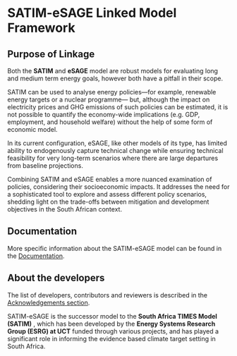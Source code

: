 # SATIM-eSAGE Linked Model Framework

## Purpose of Linkage

Both the **SATIM** and **eSAGE** model are robust models for evaluating long and medium term energy goals, however both have a pitfall in their scope.

SATIM can be used to analyse energy policies—for example, renewable energy targets or a nuclear
programme— but, although the impact on electricity prices and GHG emissions of such policies
can be estimated, it is not possible to quantify the economy-wide implications (e.g. GDP,
employment, and household welfare) without the help of some form of economic model.

In its current configuration, eSAGE, like other models of its type, has limited ability to
endogenously capture technical change while ensuring technical feasibility for very long-term
scenarios where there are large departures from baseline projections.

Combining SATIM and eSAGE enables a more nuanced examination of policies, considering their socioeconomic impacts. It addresses the need for a sophisticated tool to explore and assess different policy scenarios, shedding light on the trade-offs between mitigation and development objectives in the South African context.

## Documentation

More specific information about the SATIM-eSAGE model can be found in the [Documentation](/docs/source/01Introduction.md).

## About the developers

The list of developers, contributors and reviewers is described in the [Acknowledgements section](/docs/source/9999Acknowledgements.md).

SATIM-eSAGE is the successor model to the **South Africa TIMES Model (SATIM)** , which has been developed by the **Energy Systems Research Group (ESRG) at UCT** funded through various projects, and has played a significant role in informing the evidence based climate target setting in South Africa.

